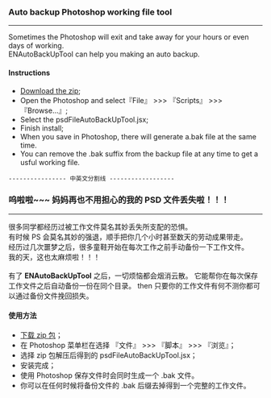 ### Auto backup Photoshop working file tool

***
Sometimes the Photoshop will exit and take away for your hours or even days of working.<br>
ENAutoBackUpTool can help you making an auto backup.


#### Instructions

* [Download the zip](https://github.com/yyued/ENAutoBackUpTool/archive/master.zip);
* Open the Photoshop and select『File』 >>> 『Scripts』 >>> 『Browse...』;
* Select the psdFileAutoBackUpTool.jsx;
* Finish install;
* When you save in Photoshop, there will generate a.bak file at the same time.
* You can remove the .bak suffix from the backup file at any time to get a usful working file.


```
---------------- 中英文分割线 ------------------
```


### 呜啦啦~~~ 妈妈再也不用担心的我的 PSD 文件丢失啦！！！

***
很多同学都经历过被工作文件莫名其妙丢失所支配的恐惧。<br>
有时候 PS 会莫名其妙的强退，顺手把你几个小时甚至数天的劳动成果带走。<br>
经历过几次噩梦之后，很多童鞋开始在每次工作之前手动备份一下工作文件。<br>
我的天，这也太麻烦啦！！！<br>
<br>
有了 **ENAutoBackUpTool** 之后，一切烦恼都会烟消云散。
它能帮你在每次保存工作文件之后自动备份一份在同个目录。
then 只要你的工作文件有何不测你都可以通过备份文件挽回损失。
<br>

#### 使用方法
* [下载 zip 包](https://github.com/yyued/ENAutoBackUpTool/archive/master.zip)；
* 在 Photoshop 菜单栏在选择 『文件』 >>> 『脚本』 >>> 『浏览』；
* 选择 zip 包解压后得到的 psdFileAutoBackUpTool.jsx；
* 安装完成；
* 使用 Photoshop 保存文件时会同时生成一个 .bak 文件。
* 你可以在任何时候将备份文件的 .bak 后缀去掉得到一个完整的工作文件。




